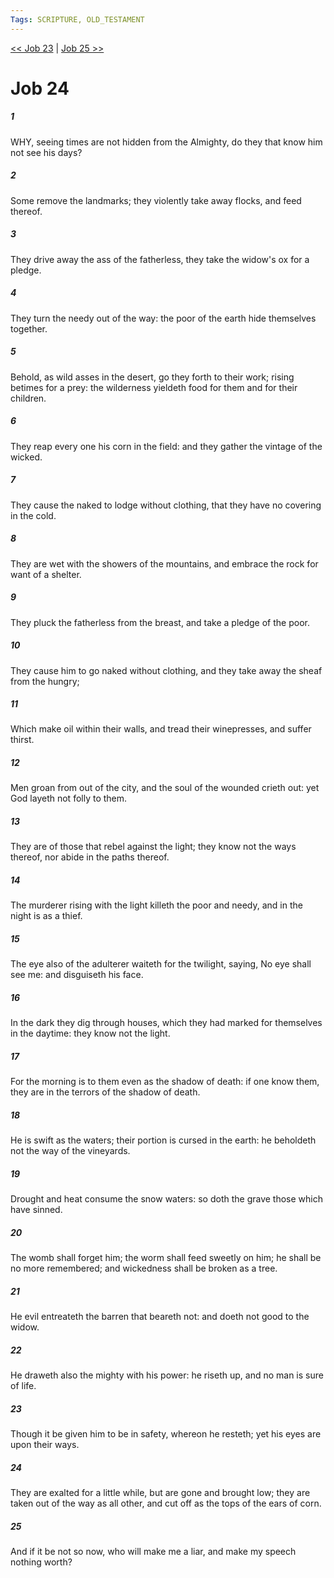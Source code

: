 ```yaml
---
Tags: SCRIPTURE, OLD_TESTAMENT
---
```


[<< Job 23](OLD_TESTAMENT/18_Job/Job_23.md) | [Job 25 >>](OLD_TESTAMENT/18_Job/Job_25.md)

# Job 24

##### 1
 WHY, seeing times are not hidden from the Almighty, do they that know him not see his days?
##### 2
 Some remove the landmarks; they violently take away flocks, and feed thereof.
##### 3
 They drive away the ass of the fatherless, they take the widow's ox for a pledge.
##### 4
 They turn the needy out of the way: the poor of the earth hide themselves together.
##### 5
 Behold, as wild asses in the desert, go they forth to their work; rising betimes for a prey: the wilderness yieldeth food for them and for their children.
##### 6
 They reap every one his corn in the field: and they gather the vintage of the wicked.
##### 7
 They cause the naked to lodge without clothing, that they have no covering in the cold.
##### 8
 They are wet with the showers of the mountains, and embrace the rock for want of a shelter.
##### 9
 They pluck the fatherless from the breast, and take a pledge of the poor.
##### 10
 They cause him to go naked without clothing, and they take away the sheaf from the hungry;
##### 11
 Which make oil within their walls, and tread their winepresses, and suffer thirst.
##### 12
 Men groan from out of the city, and the soul of the wounded crieth out: yet God layeth not folly to them.
##### 13
 They are of those that rebel against the light; they know not the ways thereof, nor abide in the paths thereof.
##### 14
 The murderer rising with the light killeth the poor and needy, and in the night is as a thief.
##### 15
 The eye also of the adulterer waiteth for the twilight, saying, No eye shall see me: and disguiseth his face.
##### 16
 In the dark they dig through houses, which they had marked for themselves in the daytime: they know not the light.
##### 17
 For the morning is to them even as the shadow of death: if one know them, they are in the terrors of the shadow of death.
##### 18
 He is swift as the waters; their portion is cursed in the earth: he beholdeth not the way of the vineyards.
##### 19
 Drought and heat consume the snow waters: so doth the grave those which have sinned.
##### 20
 The womb shall forget him; the worm shall feed sweetly on him; he shall be no more remembered; and wickedness shall be broken as a tree.
##### 21
 He evil entreateth the barren that beareth not: and doeth not good to the widow.
##### 22
 He draweth also the mighty with his power: he riseth up, and no man is sure of life.
##### 23
 Though it be given him to be in safety, whereon he resteth; yet his eyes are upon their ways.
##### 24
 They are exalted for a little while, but are gone and brought low; they are taken out of the way as all other, and cut off as the tops of the ears of corn.
##### 25
 And if it be not so now, who will make me a liar, and make my speech nothing worth?
